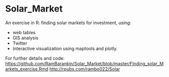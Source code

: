 # Solar_Market
An exercise in R: finding solar markets for investment, using:
- web tables
- GIS analysis
- Twitter 
- Interactive visualization using maptools and plotly.

For further details and code:
<https://github.com/RamBarankin/Solar_Market/blob/master/FInding_solar_Markets_exercise.Rmd>
<http://rpubs.com/rambo022/Solar>
